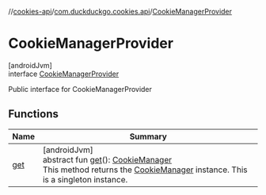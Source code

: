 //[cookies-api](../../../index.md)/[com.duckduckgo.cookies.api](../index.md)/[CookieManagerProvider](index.md)

# CookieManagerProvider

[androidJvm]\
interface [CookieManagerProvider](index.md)

Public interface for CookieManagerProvider

## Functions

| Name | Summary |
|---|---|
| [get](get.md) | [androidJvm]<br>abstract fun [get](get.md)(): [CookieManager](https://developer.android.com/reference/kotlin/android/webkit/CookieManager.html)<br>This method returns the [CookieManager](https://developer.android.com/reference/kotlin/android/webkit/CookieManager.html) instance. This is a singleton instance. |

